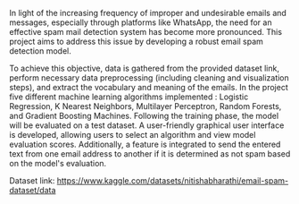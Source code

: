 In light of the increasing frequency of improper and undesirable emails and messages, especially through platforms like WhatsApp, the need for an effective spam mail detection system has become more pronounced. This project aims to address this issue by developing a robust email spam detection model. 

To achieve this objective, data is gathered from the provided dataset link, perform necessary data preprocessing (including cleaning and visualization steps), and extract the vocabulary and meaning of the emails. In the project five different machine learning algorithms implemented : Logistic Regression, K Nearest Neighbors, Multilayer Perceptron, Random Forests, and Gradient Boosting Machines. Following the training phase, the model will be evaluated on a test dataset. A user-friendly graphical user interface is developed, allowing users to select an algorithm and view model evaluation scores. Additionally, a feature is integrated to send the entered text from one email address to another if it is determined as not spam based on the model's evaluation.

Dataset link: https://www.kaggle.com/datasets/nitishabharathi/email-spam-dataset/data
